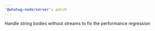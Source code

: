 ```yaml
---
'@whatwg-node/server': patch
---
```


Handle string bodies without streams to fix the performance regression
